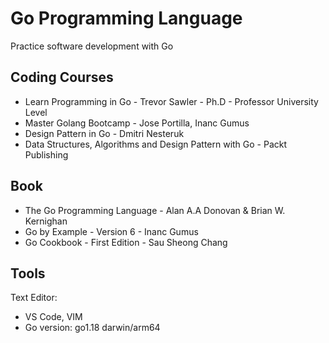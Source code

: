 # Go Programming Language
Practice software development with Go

## Coding Courses
- Learn Programming in Go - Trevor Sawler - Ph.D - Professor University Level
- Master Golang Bootcamp - Jose Portilla, Inanc Gumus
- Design Pattern in Go - Dmitri Nesteruk
- Data Structures, Algorithms and Design Pattern with Go - Packt Publishing
  
## Book 
- The Go Programming Language - Alan A.A Donovan & Brian W. Kernighan  
- Go by Example - Version 6 - Inanc Gumus
- Go Cookbook - First Edition - Sau Sheong Chang 

## Tools  
Text Editor:  
- VS Code, VIM
- Go version: go1.18 darwin/arm64 
